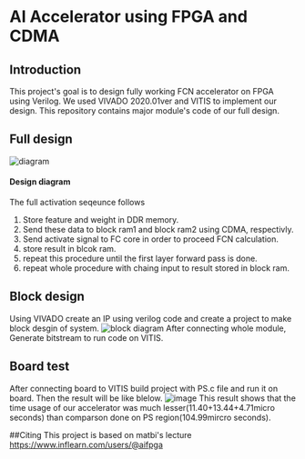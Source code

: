 # AI Accelerator using FPGA and CDMA

## Introduction
This project's goal is to design fully working FCN accelerator on FPGA using Verilog. We used VIVADO 2020.01ver and VITIS to implement our design. This repository contains major module's code of our full design.

## Full design

![diagram](https://user-images.githubusercontent.com/33273567/215648220-d6fbc950-6d74-465a-abfe-d60de6ad2e01.png)

#### Design diagram
The full activation seqeunce follows
1. Store feature and weight in DDR memory.
2. Send these data to block ram1 and block ram2 using CDMA, respectivly.
3. Send activate signal to FC core in order to proceed FCN calculation.
4. store result in blcok ram.
5. repeat this procedure until the first layer forward pass is done.
6. repeat whole procedure with chaing input to result stored in block ram.

## Block design 
Using VIVADO create an IP using verilog code and create a project to make block desgin of system.
![block diagram](https://user-images.githubusercontent.com/33273567/215675299-fdb3158c-a9fc-4fb9-9bdc-bc657c748985.png)
After connecting whole module, Generate bitstream to run code on VITIS.

## Board test

After connecting board to VITIS build project with PS.c file and run it on board. Then the result will be like blelow.
![image](https://user-images.githubusercontent.com/33273567/215677168-3ac80333-e03f-4f82-8d25-ee1300b24290.png)
This result shows that the time usage of our accelerator was much lesser(11.40+13.44+4.71micro seconds) than comparson done on PS region(104.99mircro seconds).

##Citing
This project is based on matbi's lecture 
https://www.inflearn.com/users/@aifpga
